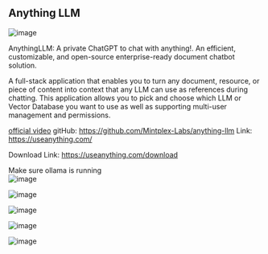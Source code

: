 Anything LLM
-----------
![image](https://github.com/al-amin/ai-Artificial-Intelligence/assets/2225839/2f71b6cc-d959-4db3-9b33-3635b6978281)

AnythingLLM: A private ChatGPT to chat with anything!.
An efficient, customizable, and open-source enterprise-ready document chatbot solution.

A full-stack application that enables you to turn any document, resource, or piece of content into context that any LLM can use as references during chatting. This application allows you to pick and choose which LLM or Vector Database you want to use as well as supporting multi-user management and permissions.

[official video](https://youtu.be/gd4xkmzLWSQ?list=TLGGWmrBCWXqXtEwNDAzMjAyNA)
gitHub: <https://github.com/Mintplex-Labs/anything-llm>
Link: <https://useanything.com/>

Download Link: <https://useanything.com/download>

Make sure ollama is running <br>
![image](https://github.com/al-amin/ai-Artificial-Intelligence/assets/2225839/17766190-f8be-494d-bd13-53ded4dbdf87)


![image](https://github.com/al-amin/ai-Artificial-Intelligence/assets/2225839/e89b9b7c-c0a3-4b2c-9bef-e98a9fec6d80)


![image](https://github.com/al-amin/ai-Artificial-Intelligence/assets/2225839/642d922a-8255-4896-8b55-4e6d8e398492)

![image](https://github.com/al-amin/ai-Artificial-Intelligence/assets/2225839/040fdc65-dd32-4dbb-8593-87ef0427e829)


![image](https://github.com/al-amin/ai-Artificial-Intelligence/assets/2225839/e8933d0b-220c-4d31-9b9c-634bef3c6f8b)
